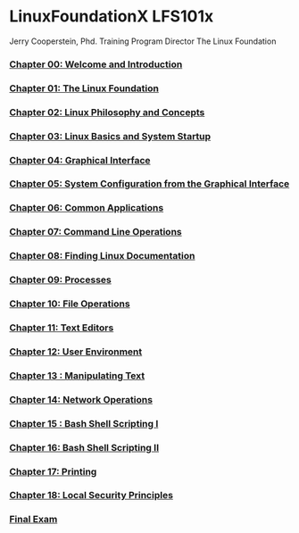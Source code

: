 # LinuxFoundationX LFS101x

Jerry Cooperstein, Phd.
  Training Program Director
  The Linux Foundation

### [Chapter 00: Welcome and Introduction](https://github.com/carlosal1015/LinuxFoundationX-LFS101x/blob/master/Chapter%2000:%20Welcome%20and%20Introduction/README.md)

### [Chapter 01: The Linux Foundation](https://github.com/carlosal1015/LinuxFoundationX-LFS101x/blob/master/Chapter%2001:%20The%20Linux%20Foundation/README.md)

### [Chapter 02: Linux Philosophy and Concepts]()

### [Chapter 03: Linux Basics and System Startup]()


### [Chapter 04: Graphical Interface]()

### [Chapter 05: System Configuration from the Graphical Interface]()

### [Chapter 06: Common Applications]()

### [Chapter 07: Command Line Operations]()

### [Chapter 08: Finding Linux Documentation]()

### [Chapter 09: Processes]()

### [Chapter 10: File Operations]()

### [Chapter 11: Text Editors]()

### [Chapter 12: User Environment]()

### [Chapter 13 : Manipulating Text]()

### [Chapter 14: Network Operations]()

### [Chapter 15 : Bash Shell Scripting I]()

### [Chapter 16: Bash Shell Scripting II]()

### [Chapter 17: Printing]()

### [Chapter 18: Local Security Principles]()

### [Final Exam]()
